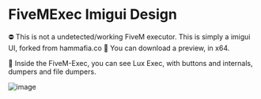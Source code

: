 # FiveMExec Imigui Design

⛔ This is not a undetected/working FiveM executor. This is simply a imigui UI, forked from hammafia.co
📄 You can download a preview, in x64. 


📑 Inside the FiveM-Exec, you can see Lux Exec, with buttons and internals, dumpers and file dumpers.

![image](https://user-images.githubusercontent.com/122197909/217762541-53a54e34-3ec5-4957-b3bd-79f148978ec5.png)
